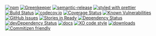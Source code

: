[![npm](https://img.shields.io/npm/v/gd-playground.svg)](https://www.npmjs.com/package/gd-playground)
[![Greenkeeper](https://badges.greenkeeper.io/arlac77/gd-playground.svg)](https://greenkeeper.io/)
[![semantic-release](https://img.shields.io/badge/%20%20%F0%9F%93%A6%F0%9F%9A%80-semantic--release-e10079.svg)](https://github.com/arlac77/gd-playground)
[![styled with prettier](https://img.shields.io/badge/styled_with-prettier-ff69b4.svg)](https://github.com/prettier/prettier)
[![Build Status](https://secure.travis-ci.org/arlac77/gd-playground.png)](http://travis-ci.org/arlac77/gd-playground)
[![codecov.io](http://codecov.io/github/arlac77/gd-playground/coverage.svg?branch=master)](http://codecov.io/github/arlac77/gd-playground?branch=master)
[![Coverage Status](https://coveralls.io/repos/arlac77/gd-playground/badge.svg)](https://coveralls.io/r/arlac77/gd-playground)
[![Known Vulnerabilities](https://snyk.io/test/github/arlac77/gd-playground/badge.svg)](https://snyk.io/test/github/arlac77/gd-playground)
[![GitHub Issues](https://img.shields.io/github/issues/arlac77/gd-playground.svg?style=flat-square)](https://github.com/arlac77/gd-playground/issues)
[![Stories in Ready](https://badge.waffle.io/arlac77/gd-playground.svg?label=ready&title=Ready)](http://waffle.io/arlac77/gd-playground)
[![Dependency Status](https://david-dm.org/arlac77/gd-playground.svg)](https://david-dm.org/arlac77/gd-playground)
[![devDependency Status](https://david-dm.org/arlac77/gd-playground/dev-status.svg)](https://david-dm.org/arlac77/gd-playground#info=devDependencies)
[![docs](http://inch-ci.org/github/arlac77/gd-playground.svg?branch=master)](http://inch-ci.org/github/arlac77/gd-playground)
[![XO code style](https://img.shields.io/badge/code_style-XO-5ed9c7.svg)](https://github.com/sindresorhus/xo)
[![downloads](http://img.shields.io/npm/dm/gd-playground.svg?style=flat-square)](https://npmjs.org/package/gd-playground)
[![Commitizen friendly](https://img.shields.io/badge/commitizen-friendly-brightgreen.svg)](http://commitizen.github.io/cz-cli/)

